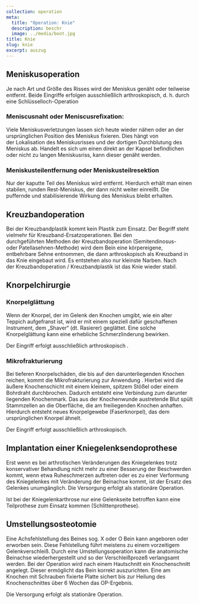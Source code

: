 ```yaml
---
collection: operation
meta:
  title: "Operation: Knie"
  description: beschr
  image: ../media/boot.jpg
title: Knie
slug: knie
excerpt: auszug
---
```

## Meniskusoperation 

Je nach Art und Größe des Risses wird der Meniskus genäht oder teilweise entfernt. Beide Eingriffe erfolgen ausschließlich arthroskopisch, d. h. durch eine Schlüsselloch-Operation 

### Meniscusnaht oder Meniscusrefixation: 

Viele Meniskusverletzungen lassen sich heute wieder nähen oder an der ursprünglichen Position des Meniskus fixieren. Dies hängt von der Lokalisation des Meniskusrisses und der dortigen Durchblutung des Meniskus ab. Handelt es sich um einen direkt an der Kapsel befindlichen oder nicht zu langen Meniskusriss, kann dieser genäht werden. 

### Meniskusteilentfernung oder Meniskusteilresektion 

Nur der kaputte Teil des Meniskus wird entfernt. Hierdurch erhält man einen stabilen, runden Rest-Meniskus, der dann nicht weiter einreißt. Die puffernde und stabilisierende Wirkung des Meniskus bleibt erhalten. 

## Kreuzbandoperation 

Bei der Kreuzbandplastik kommt kein Plastik zum Einsatz. Der Begriff steht vielmehr für Kreuzband-Ersatzoperationen. Bei den durchgeführten Methoden der Kreuzbandoperation (Semitendinosus- oder Patellasehnen-Methode) wird dem Bein eine körpereigene, entbehrbare Sehne entnommen, die dann arthroskopisch als Kreuzband in das Knie eingebaut wird. Es entstehen also nur kleinste Narben. Nach der Kreuzbandoperation / Kreuzbandplastik ist das Knie wieder stabil. 

## Knorpelchirurgie

### Knorpelglättung

Wenn der Knorpel, der im Gelenk den Knochen umgibt, wie ein alter Teppich aufgefranst ist, wird er mit einem speziell dafür geschaffenen Instrument, dem „Shaver“ (dt. Rasierer) geglättet. Eine solche Knorpelglättung kann eine erhebliche Schmerzlinderung bewirken. 

Der Eingriff erfolgt ausschließlich arthroskopisch .

### Mikrofrakturierung 

Bei tieferen Knorpelschäden, die bis auf den darunterliegenden Knochen reichen, kommt die Mikrofrakturierung zur Anwendung . Hierbei wird die äußere Knochenschicht mit einem kleinem, spitzem Stößel oder einem Bohrdraht durchbrochen. Dadurch entsteht eine Verbindung zum darunter liegenden Knochenmark. Das aus der Knochenwunde austretende Blut spült Stammzellen an die Oberfläche, die am freiliegenden Knochen anhaften. Hierdurch entsteht neues Knorpelgewebe (Faserknorpel), das dem ursprünglichen Knorpel ähnelt. 

Der Eingriff erfolgt ausschließlich arthroskopisch.

## Implantation einer Kniegelenksendoprothese 

Erst wenn es bei arthrotischen Veränderungen des Kniegelenkes trotz konservativer Behandlung nicht mehr zu einer Besserung der Beschwerden kommt, wenn etwa Ruheschmerzen auftreten oder es zu einer Verformung des Kniegelenkes mit Veränderung der Beinachse kommt, ist der Ersatz des Gelenkes unumgänglich. Die Versorgung erfolgt als stationäre Operation. 

Ist bei der Kniegelenkarthrose nur eine Gelenkseite betroffen kann eine Teilprothese zum Einsatz kommen (Schlittenprothese). 

## Umstellungsosteotomie 

Eine Achsfehlstellung des Beines sog. X oder O Bein kann angeboren oder erworben sein. Diese Fehlstellung führt meistens zu einem vorzeitigem Gelenkverschleiß. Durch eine Umstellungsoperation kann die anatomische Beinachse wiederhergestellt und so der Verschleißprozeß verlangsamt werden. Bei der Operation wird nach einem Hautschnitt ein Knochenschnitt angelegt. Dieser ermöglicht das Bein korrekt auszurichten. Eine am Knochen mit Schrauben fixierte Platte sichert bis zur Heilung des Knochenschnittes über 6 Wochen das OP-Ergebnis. 

Die Versorgung erfolgt als stationäre Operation.